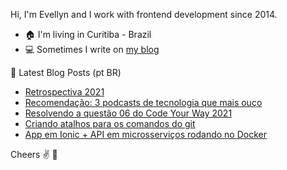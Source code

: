 <!--
**evelew/evelew** is a ✨ _special_ ✨ repository because its `README.md` (this file) appears on your GitHub profile.

Here are some ideas to get you started:

- 🔭 I’m currently working on ...
- 🌱 I’m currently learning ...
- 👯 I’m looking to collaborate on ...
- 🤔 I’m looking for help with ...
- 💬 Ask me about ...
- 📫 How to reach me: ...
- 😄 Pronouns: ...
- ⚡ Fun fact: ...
-->

Hi, I'm Evellyn and I work with frontend development since 2014.

- 🏠 I'm living in Curitiba - Brazil
- 💻 Sometimes I write on [my blog](https://evellynlima.com.br/)

📕 Latest Blog Posts (pt BR)

<!-- BLOG:START -->
- [Retrospectiva 2021](https://evellynlima.com.br/retrospectiva-2021/)
- [Recomendação: 3 podcasts de tecnologia que mais ouço](https://evellynlima.com.br/recomendacao-3-podcasts-de-tecnologia-que-mais-ouco/)
- [Resolvendo a questão 06 do Code Your Way 2021](https://evellynlima.com.br/resolvendo-a-questao-06-do-code-your-way-2021/)
- [Criando atalhos para os comandos do git](https://evellynlima.com.br/criando-atalhos-para-os-comandos-do-git/)
- [App em Ionic + API em microsserviços rodando no Docker](https://evellynlima.com.br/app-em-ionic-com-api-em-microservicos-rodando-no-docker/)
<!-- BLOG:END -->

Cheers :v: :beers:
